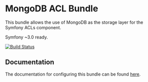 MongoDB ACL Bundle
====================

This bundle allows the use of MongoDB as the storage layer for the Symfony ACLs component.

Symfony ~3.0 ready.

[![Build Status](https://secure.travis-ci.org/PWalkow/MongoDBAclBundle.png?branch=master)](http://travis-ci.org/PWalkow/MongoDBAclBundle)


Documentation
-------------

The documentation for configuring this bundle can be found [here](Resources/doc/index.rst).

